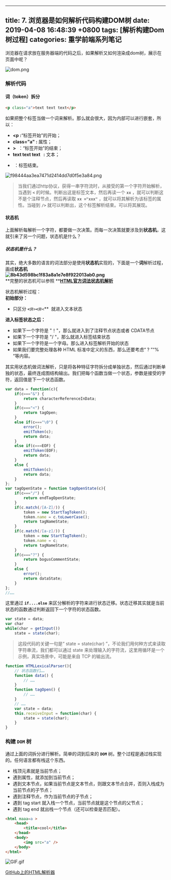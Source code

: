 
---
title: 7. 浏览器是如何解析代码构建DOM树
date: 2019-04-08 16:48:39 +0800
tags: [解析构建Dom树过程]
categories: 重学前端系列笔记
---
浏览器在请求放在服务器端的代码之后，如果解析又如何渲染成dom树，展示在页面中呢？

![dom.png](https://cdn.nlark.com/yuque/0/2019/png/221851/1554713541318-2b1f1852-9f7c-4d9e-a65e-104554a4d764.png#align=left&display=inline&height=279&name=dom.png&originHeight=279&originWidth=732&size=7377&status=done&width=732)
<a name="d9457fa5"></a>
### 解析代码
<a name="ebf465eb"></a>
#### 词（token）拆分

```html
<p class="a">text text text</p>
```

如果把整个标签当做一个词来解析。那么就会很大，因为内部可以进行嵌套，所以：

- **<p :**“标签开始”的开始；
- **class="a" :** 属性；
- **>**  ：“标签开始”的结束；
- **text text text   :** 文本；
- **</p>** ：标签结束。

![f98444aa3ea7471d2414dd7d0f5e3a84.png](https://cdn.nlark.com/yuque/0/2019/png/221851/1554716167971-678c95cc-a83c-4e81-acf9-cca7834bfa46.png#align=left&display=inline&height=232&name=f98444aa3ea7471d2414dd7d0f5e3a84.png&originHeight=252&originWidth=624&size=25083&status=done&width=574)

> 当我们通过http协议，获得一串字符流时，从接受的第一个字符开始解析，当遇到 **`<`** 的时候。判断出这是标签文本，然后再读一个 **`xx`** ，就可以判断这不是个注释节点，然后再读取 **`xx ="xxx"`** ，就可以将其解析为该标签的属性。当碰到 **`/>`** 就可以判断出，这个标签解析结束。可以将其展现。


<a name="3a5d8e29"></a>
#### 状态机
上面解析每解析一个字符，都要做一次决策。而每一次决策就要涉及到**状态机**，这就引来了另一个问题，状态机是什么？
<a name="81b512f5"></a>
##### 状态机是什么？
其实，绝大多数的语言的词法部分是使用**状态机**实现的，下面是一个**词**解析过程，画成**状态机<br />![8b43d598bc1f83a8a1e7e8f922013ab0.png](https://cdn.nlark.com/yuque/0/2019/png/221851/1554779834110-f769f2e5-d1f1-4dcd-b806-7e45ac6aee42.png#align=left&display=inline&height=718&name=8b43d598bc1f83a8a1e7e8f922013ab0.png&originHeight=739&originWidth=768&size=48178&status=done&width=746)**<br />**完整的状态机可以参照 **[**HTML官方词法状态机解析**](https://html.spec.whatwg.org/multipage/parsing.html#tokenization)

状态机解析过程：<br />**初始部分：**

- 只区分 **`<`**`非>`**`<`**`非<`**  就进入文本状态

**进入标签状态之后：**

- 如果下一个字符是 "！"，那么就进入到了注释节点状态或者 CDATA节点
- 如果下一个字符是 "/ "，那么就进入标签结束状态
- 如果下一个字符是一个字母。那么进入标签解析开始的状态
- 如果我们要完整处理各种 HTML 标准中定义的东西，那么还要考虑“ ? ”“% ”等内容。

其实用状态机做词法解析，只是将各种特征字符拆分成单独状态，然后通过判断单独的状态，最终连成图结构输出。我们把每个函数当做一个状态，参数是接受的字符，返回值是下一个状态函数。

```javascript
var data = function(c){
    if(c==="&") {
        return characterReferenceInData;
    }
    if(c==="<") {
        return tagOpen;
    }
    else if(c==="\0") {
        error();
        emitToken(c);
        return data;
    }
    else if(c===EOF) {
        emitToken(EOF);
        return data;
    }
    else {
        emitToken(c);
        return data;
    }
};
var tagOpenState = function tagOpenState(c){
    if(c==="/") {
        return endTagOpenState;
    }
    if(c.match(/[A-Z]/)) {
        token = new StartTagToken();
        token.name = c.toLowerCase();
        return tagNameState;
    }
    if(c.match(/[a-z]/)) {
        token = new StartTagToken();
        token.name = c;
        return tagNameState;
    }
    if(c==="?") {
        return bogusCommentState;
    }
    else {
        error();
        return dataState;
    }
};
//……
```

这里通过 **`if....else`** 来区分解析的字符来进行状态迁移。状态迁移其实就是当前状态的函数通过判断返回下一个字符的状态函数。

```javascript
var state = data;
var char
while(char = getInput())
    state = state(char);
```
> 这段代码的关键一句是“ state = state(char) ”，不论我们用何种方式来读取字符串流，我们都可以通过 state 来处理输入的字符流，这里用循环是一个示例，真实场景中，可能是来自 TCP 的输出流。
> 

```javascript
function HTMLLexicalParser(){
    // 状态函数们……
    function data() {
        // ……
    }
    function tagOpen() {
        // ……
    }
    // ……
    var state = data;
    this.receiveInput = function(char) {
        state = state(char);
    }
}
```

<a name="ee86bc99"></a>
### 构建 `DOM` 树
通过上面的词拆分进行解析。简单的词到后来的 **`DOM`** 树。整个过程是通过栈实现的。任何语言都有栈这个东西。

- 栈顶元素就是当前节点；
- 遇到属性，就添加到当前节点；
- 遇到文本节点，如果当前节点是文本节点，则跟文本节点合并，否则入栈成为当前节点的子节点；
- 遇到注释节点，作为当前节点的子节点；
- 遇到 tag start 就入栈一个节点，当前节点就是这个节点的父节点；
- 遇到 tag end 就出栈一个节点（还可以检查是否匹配）。

```html
<html maaa=a >
    <head>
        <title>cool</title>
    </head>
    <body>
        <img src="a" />
    </body>
</html>
```

![GIF.gif](https://cdn.nlark.com/yuque/0/2019/gif/221851/1554867046508-68bb4743-b838-408e-96f9-da392ee7c321.gif#align=left&display=inline&height=227&name=GIF.gif&originHeight=563&originWidth=1852&size=2376616&status=done&width=746)

[GitHub上的HTML解析器](https://github.com/aimergenge/toy-html-parser)

